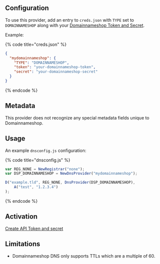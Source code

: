## Configuration

To use this provider, add an entry to `creds.json` with `TYPE` set to `DOMAINNAMESHOP`
along with your [Domainnameshop Token and Secret](https://www.domeneshop.no/admin?view=api).

Example:

{% code title="creds.json" %}
```json
{
  "mydomainnameshop": {
    "TYPE": "DOMAINNAMESHOP",
    "token": "your-domainnameshop-token",
    "secret": "your-domainnameshop-secret"
  }
}
```
{% endcode %}

## Metadata
This provider does not recognize any special metadata fields unique to Domainnameshop.

## Usage
An example `dnsconfig.js` configuration:

{% code title="dnsconfig.js" %}
```javascript
var REG_NONE = NewRegistrar("none");
var DSP_DOMAINNAMESHOP = NewDnsProvider("mydomainnameshop");

D("example.tld", REG_NONE, DnsProvider(DSP_DOMAINNAMESHOP),
    A("test", "1.2.3.4")
);
```
{% endcode %}

## Activation
[Create API Token and secret](https://www.domeneshop.no/admin?view=api)

## Limitations

- Domainnameshop DNS only supports TTLs which are a multiple of 60.

